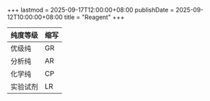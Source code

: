 +++
lastmod = 2025-09-17T12:00:00+08:00
publishDate = 2025-09-12T10:00:00+08:00
title = "Reagent"
+++

| 纯度等级 | 缩写 |
| -------- | ---- |
| 优级纯   | GR   |
| 分析纯   | AR   |
| 化学纯   | CP   |
| 实验试剂 | LR   |